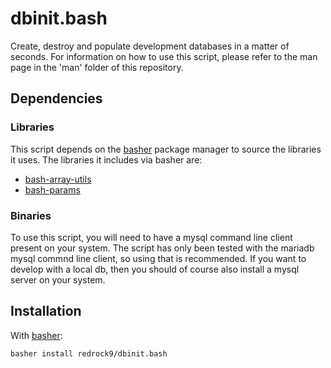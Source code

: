 # dbinit.bash
Create, destroy and populate development databases in a matter of seconds.
For information on how to use this script, please refer to the man page in the 'man' folder of this
repository.

## Dependencies

### Libraries
This script depends on the [basher](https://github.com/basherpm/basher) package manager
to source the libraries it uses. The libraries it includes via basher are:

- [bash-array-utils](https://github.com/redrock9/bash-array-utils)
- [bash-params](https://github.com/redrock9/bash-params)

### Binaries
To use this script, you will need to have a mysql command line client present on your system.
The script has only been tested with the mariadb mysql commnd line client, so using that is recommended.
If you want to develop with a local db, then you should of course also install a mysql server on your system.


## Installation
With [basher](https://github.com/basherpm/basher):
  
`basher install redrock9/dbinit.bash`
